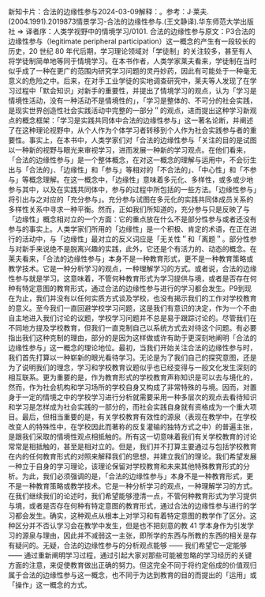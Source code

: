 

新知卡片：合法的边缘性参与2024-03-09解释：。参考：J·莱夫.(2004.1991).2019873情景学习-合法的边缘性参与.(王文静译).华东师范大学出版社 => 译者序：人类学视野中的情境学习/0101. 合法的边缘性参与原文：P3合法的边缘性参与（legitimate peripheral participation）这一概念的产生有一段较长的历史，20 世纪 80 年代后期，学习理论领域对「学徒制」的关注较多，甚至有人将学徒制简单地等同于情境学习。在本书作者，人类学家莱夫看来，学徒制在当时似乎成了一种在更广的范围内研究学习问题的灵丹妙药，因此有可能处于一种毫无意义的危险之中。后来，在对手工业学徒的实地调查研究中，莱夫等人发现了在学习过程中「默会知识」对新手的重要性，并提出了情境学习的观点，认为「学习是情境性活动，没有一种活动不是情境性的」，「学习是整体的、不可分的社会实践，是现实世界创造性社会实践活动中完整的一部分＂的观点，进而提出这种学习新观点的概念框架：「学习是实践共同体中合法的边缘性参与」这一著名论断，并阐述了在这种理论视野中，从个人作为个体学习者转移到个人作为社会实践参与者的重要性。事实上，在本书中，人类学家们对「合法的边缘性参与「关注的目的是试图以一种新的视野与眼光来审视学习，进而发展一种新的学习观点。在他们看来，「合法的边缘性参与」是一个整体概念，在对这一概念的理解与运用中，不会衍生出与「合法的」、「边缘性」和「参与」等相对的「不合法的」、「中心性」和「不参与」等概念理解。在这一概念中，「边缘性」意味着多元化、多样性，或多或少地参与其中，以及在实践共同体中，参与的过程中所包括的一些方法。「边缘性参与」将引出与之对应的「充分参与」。充分参与试图在多元化的实践共同体成员关系的多样性关系中寻求一种平衡。然而，正如我们所知道的，充分参与只是反映了与「边缘性」概念相对立的一个方面：它的重点放在什么不是部分性参与或者还没有参与的事实上。人类学家们所用的「边缘性」是一个积极、肯定的术语，在正在进行的活动中，与「边缘性」最对立的反义词应是「无关性＂和「离题＂。部分性参与对新手来说绝不是脱离兴趣的实践，此外，它还是个有活力的、动态的概念。在莱夫看来，「合法的边缘性参与」本身不是一种教育形式，更不是一种教育策略或教学技术。它是一种分析学习的观点，一种理解学习的方式。或者说，合法的边缘性参与就是学习。这意味着，不管何种教育形式为学习提供与境，或者是否存在何种有特定意图的教育形式，通过合法的边缘性参与进行的学习都会发生。P9到现在为止，我们并没有以任何实质方式谈及学校，也没有揭示我们的工作对学校教育的意义。至今我们一直回避学校学习问题，这是我们有意识的决定，作为一个不由自主地进入我们讨论的议题，学校学习问题并不总是易于跟踪讨论的。尽管我们在不同地方提及学校教育，但我们一直克制自己以系统方式去对待这个问题。有必要指出我们这种克制的理由，部分的是因为这样做或许有助于更深刻地阐明「合法的边缘性参与」这一概念的理论地位。最初，当我们开始关注合法的边缘性参与时，我们首先打算以一种崭新的眼光看待学习。无论是为了我们自己的探究意图，还是为了说明我们的理念，学习和学校教育议题似乎也已经变得与一般文化发生深刻的相互联系。更为重要的是，作为教育形式的学校教育声称知识是可以去与境化的，然而，作为社会机构和学习场所的学校自身又构成了非常特殊的与境。因而，对置身于一定的情境之中的学校学习进行分析就需要采用一种多层次的观点去看待知识和学习是怎样成为社会实践的一部分的，而社会实践自身就有资格成为一个重大项目。最后，但相当重要的是，有关学校教育有效性的源泉（表现在教学中，在学校改变人的特殊性中，在学校因此而著称的反复灌输的独特方式之中）的普遍主张，是跟我们采取的情境性观点相抵触的。所有这一切意味着我们有关学校教育的讨论常常是相抵触的，甚至是相对立的。但是，我们并不打算主要通过与包括学校教育在内的任何教育形式的对照来解释我们的思想，并建立我们的理论。我们希望发展一种立于自身的学习理论，该理论保留对学校教育和未来其他特殊教育形式的分析。为此，我们必须强调的是，「合法的边缘性参与」本身不是一种教育形式，更不是一种教育策略或教学技术。它是一种分析学习的观点，一种理解学习的方式。在我们继续我们的论述时，我们希望能够澄清一点，不管何种教育形式为学习提供与境，或者是否存在何种有特定意图的教育形式，通过合法的边缘性参与进行的学习都会发生。确实，这种观点从根本上对学习和有着特定意图的教学作了区分。这种区分并不否认学习会在教学中发生，但是也不把刻意的教 41 学本身作为引发学习的源泉与理由，因此并不减弱这一主张，即所学的东西与所教的东西的相关是存有疑问的。无疑，合法的边缘性参与的分析观点能够 —— 我们希望它一定能够 —— 通过重新阐明学习过程，通过引起大家对那些可能被忽略的学习经历的关键方面的注意，来促使教育做出正确的努力。但这完全不同于将约定俗成的价值观归属于合法的边缘性参与这一概念，也不同于为达到教育的目的而提出的「运用」或「操作」这一概念的方式。